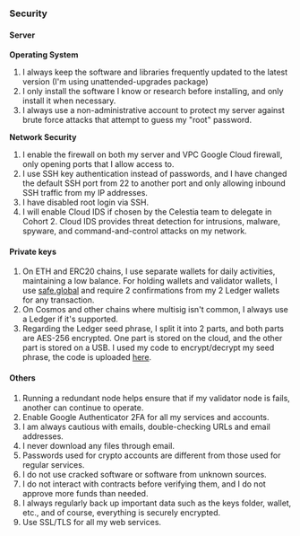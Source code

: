 ### Security

#### Server

**Operating System**

1. I always keep the software and libraries frequently updated to the latest version (I'm using unattended-upgrades package)
2. I only install the software I know or research before installing, and only install it when necessary.
3. I always use a non-administrative account to protect my server against brute force attacks that attempt to guess my "root" password.

**Network Security**

1. I enable the firewall on both my server and VPC Google Cloud firewall, only opening ports that I allow access to.
2. I use SSH key authentication instead of passwords, and I have changed the default SSH port from 22 to another port and only allowing inbound SSH traffic from my IP addresses.
3. I have disabled root login via SSH.
4. I will enable Cloud IDS if chosen by the Celestia team to delegate in Cohort 2. Cloud IDS provides threat detection for intrusions, malware, spyware, and command-and-control attacks on my network.

#### Private keys

1. On ETH and ERC20 chains, I use separate wallets for daily activities, maintaining a low balance. For holding wallets and validator wallets, I use [safe.global](https://safe.global) and require 2 confirmations from my 2 Ledger wallets for any transaction.
2. On Cosmos and other chains where multisig isn't common, I always use a Ledger if it's supported.
3. Regarding the Ledger seed phrase, I split it into 2 parts, and both parts are AES-256 encrypted. One part is stored on the cloud, and the other part is stored on a USB. I used my code to encrypt/decrypt my seed phrase, the code is uploaded [here](https://github.com/suntzu93/aes_en_de_crypto_key/blob/main/main.py).

#### Others

1. Running a redundant node helps ensure that if my validator node is fails, another can continue to operate.
2. Enable Google Authenticator 2FA for all my services and accounts.
3. I am always cautious with emails, double-checking URLs and email addresses.
4. I never download any files through email.
5. Passwords used for crypto accounts are different from those used for regular services.
6. I do not use cracked software or software from unknown sources.
7. I do not interact with contracts before verifying them, and I do not approve more funds than needed.
8. I always regularly back up important data such as the keys folder, wallet, etc., and of course, everything is securely encrypted.
9. Use SSL/TLS for all my web services.

